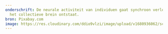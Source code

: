 ```yaml
---
onderschrift: De neurale activiteit van individuen gaat synchroon verlopen en
  het collectieve brein ontstaat.
bron: Pixabay.com
image: https://res.cloudinary.com/ddio9vlzi/image/upload/v1680936062/sciencegeek/posts/hersencellen-cb.jpg
---
```

